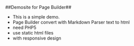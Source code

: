 ##Demosite for Page Builder##
* This is a simple demo.
* Page Builder convert with Markdown Parser text to html
* need PHP5
* use static html files
* with responsive design